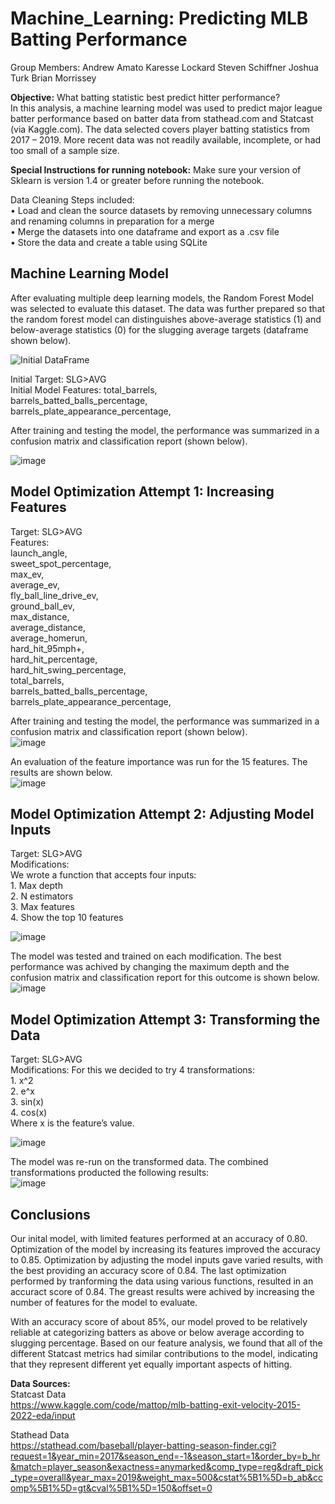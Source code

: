 # Machine_Learning: Predicting MLB Batting Performance

Group Members:
Andrew Amato
Karesse Lockard
Steven Schiffner
Joshua Turk
Brian Morrissey


**Objective:** What batting statistic best predict hitter performance?  
In this analysis, a machine learning model was used to predict major league batter performance based on batter data from stathead.com and Statcast (via Kaggle.com). The data selected covers player batting statistics from 2017 – 2019. More recent data was not readily available, incomplete, or had too small of a sample size.

**Special Instructions for running notebook:** Make sure your version of Sklearn is version 1.4 or greater before running the notebook.


Data Cleaning Steps included:  
•	Load and clean the source datasets by removing unnecessary columns and renaming columns in preparation for a merge  
•	Merge the datasets into one dataframe and export as a .csv file  
•	Store the data and create a table using SQLite  

## **Machine Learning Model**  
After evaluating multiple deep learning models, the Random Forest Model was selected to evaluate this dataset. The data was further prepared so that the random forest model can distinguishes above-average statistics (1) and below-average statistics (0) for the slugging average targets (dataframe shown below). 

![Initial DataFrame](Images/Initial_df.png)


Initial Target: SLG>AVG  
Initial Model Features:
                    	total_barrels,	
                    	barrels_batted_balls_percentage,	
                    	barrels_plate_appearance_percentage,

After training and testing the model, the performance was summarized in a confusion matrix and classification report (shown below).

![image](Images/Initial_Model_CRpt.png)


## **Model Optimization Attempt 1: Increasing Features**

Target: SLG>AVG   
Features:   
      	launch_angle,   	
       	sweet_spot_percentage,    	
        max_ev,   	  
        average_ev,      	
        fly_ball_line_drive_ev,    	  
        ground_ball_ev,     	
        max_distance,     	
        average_distance,      	
      	average_homerun,   	  
       	hard_hit_95mph+,  	    
        hard_hit_percentage,      	
        hard_hit_swing_percentage,      	
        total_barrels,    	  
        barrels_batted_balls_percentage,    	  
        barrels_plate_appearance_percentage,      


After training and testing the model, the performance was summarized in a confusion matrix and classification report (shown below).  
![image](Images/Opt_1_CRpt.png)  





An evaluation of the feature importance was run for the 15 features. The results are shown below.     
![image](Images/Feature_Importances.png)

## **Model Optimization Attempt 2: Adjusting Model Inputs**

Target: SLG>AVG     
Modifications:    
        We wrote a function that accepts four inputs:  
        1. Max depth  
        2. N estimators  
        3. Max features  
        4. Show the top 10 features  


![image](Images/Opt_2_Mods.png)




The model was tested and trained on each modification. The best performance was achived by changing the maximum depth and the confusion matrix and classification report for this outcome is shown below.  
![image](Images/Opt_2_CRpt_best.png)


## **Model Optimization Attempt 3: Transforming the Data**

Target: SLG>AVG       
Modifications: For this we decided to try 4 transformations:  
        1. x^2  
        2. e^x  
        3. sin(x)  
        4. cos(x)  
        Where x is the feature’s value.    

![image](Images/Opt_3_Mod.png)


The model was re-run on the transformed data. The combined transformations producted the following results:  
![image](Images/Opt_3_CRpt.png)


## Conclusions

Our inital model, with limited features performed at an accuracy of 0.80. Optimization of the model by increasing its features improved the accuracy to 0.85. Optimization by adjusting the model inputs gave varied results, with the best providing an accuracy score of 0.84. The last optimization performed by tranforming the data using various functions, resulted in an accuract score of 0.84. The greast results were achived by increasing the number of features for the model to evaluate. 

With an accuracy score of about 85%, our model proved to be relatively reliable at categorizing batters as above or below average according to slugging percentage.  Based on our feature analysis, we found that all of the different Statcast metrics had similar contributions to the model, indicating that they represent different yet equally important aspects of hitting.



**Data Sources:**  
Statcast Data   
https://www.kaggle.com/code/mattop/mlb-batting-exit-velocity-2015-2022-eda/input

Stathead Data   
https://stathead.com/baseball/player-batting-season-finder.cgi?request=1&year_min=2017&season_end=-1&season_start=1&order_by=b_hr&match=player_season&exactness=anymarked&comp_type=reg&draft_pick_type=overall&year_max=2019&weight_max=500&cstat%5B1%5D=b_ab&ccomp%5B1%5D=gt&cval%5B1%5D=150&offset=0


